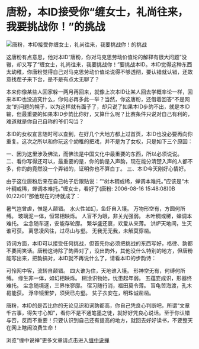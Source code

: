 唐粉，本ID接受你“缠女士，礼尚往来，我要挑战你！”的挑战
====





![唐粉，本ID接受你缠女士，礼尚往来，我要挑战你！的挑战](http://simg.sinajs.cn/blog7style/images/common/sg_trans.gif)





这唐粉有点意思，他对本ID“唐粉，你对马克思劳动价值论的解释有很大问题”没辙，却又写了“缠女士，礼尚往来，我要挑战你！”要挑战本ID。本ID觉得这种东西太幼稚，你唐粉觉得自己对马克思劳动价值论说得不够透彻，要认错就认错，还故意找茬子来下台，是不是有点太无聊了？

本来你像某些人回家躲一两月再回来，就像上次本ID让某人回去学概率论一样，回来本ID也没追究什么，你何必再多此一举？当然，你这唐粉，还借着回答“不是网友”的问题的幌子，以为这样就有面子了，却只说了如果本ID步韵不出，就是本ID输，但最重要的如果本ID步韵比你好，又算什么呢？比赛条件只说对自己有利的，难道就是你自己自称的爷们勾当？

本ID的女权宣言随时可以查到，在好几个大地方都上过首页，本ID也没必要再向你重复。这次之所以和你玩这个幼稚的把戏，并不是为了女权，只是如下三个原因：

一、因为这里涉及佛法，而佛法是中国文化中最重要的东西，所以必须说说。
二、看你写得还可以，最重要的是，你的韵是入声韵，现在能分清楚入声的人都不多，你的韵竟然没一个弄错的，证明你也不算白丁。
三、本ID今天刚好心情好。

由于这位唐粉后来在自己帖子后跟贴说：““树木稠或稀，蝉调本难托。”应该是“木叶稠或稀，蝉调本难托。”缠女士，看好了(唐粉: 2006-08-16 15:48:08)0B (0/22/0)”那他现在的诗就成了：


暑气岂曾虐，惟是人颠错。
水火性如幻，鱼虾自入镬。
万物形空有，方圆何所缚。
玻璃泥一体，恒常相映烁。
人盲不为眼，非关光强弱。
木叶稠或稀，蝉调本难托。
尘念随车逐，安能存轮廓。
繁华盛还衰，欢爱从来薄。
洪炉天地间，生灭谁可获。
离思凌风往，过尽山与壑。
无我无无我，未解莫穿凿。

诗词方面，本ID可以接受任何挑战，但首先你必须把挑战的东西写好，格律、韵都不要闹笑话。唐粉这诗除了韵弄对了，没出韵外，其他没什么特别的地方，但唐粉能写出来，把韵搞对，本ID就不再说什么了，请看本ID的步韵诗：

可怜网中客，流转自颠错。
四大谁为住，天地谁入镬。
形神空无有，何缚何所缚。
缘生非一体，如幻相映烁。
糊涂识物始，忧患起年弱。
五蕴妄成识，形器终难托。
尘念随境逐，三界怅寥廓。
宿习随行消，福田莫令薄。
盲龟苦海渡，孔木曷能获。
浮华镜里梦，须臾已舟壑。
贫子衣安在，明珠诚凿凿。

唐粉，本ID的是否比你的无论见识和词韵都高，你自己凭良心判断吧，所谓“文章千古事，得失寸心知”，看你不是不通笔墨之徒，就好好凭良心说话。至于你认错与否，反而不重要！只要认识到自己还有提高的地方，就回去好好读书，不要整天在网上瞎闹浪费生命！

浏览“缠中说禅”更多文章请点击进入[缠中说禅](http://blog.sina.com.cn/m/chzhshch)
